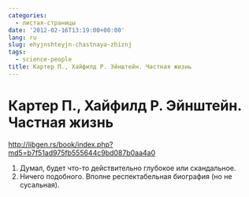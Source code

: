 ```yaml
---
categories:
  - листая-страницы
date: '2012-02-16T13:19:00+00:00'
lang: ru
slug: ehyjnshteyjn-chastnaya-zhiznj
tags:
  - science-people
title: Картер П., Хайфилд Р. Эйнштейн. Частная жизнь
---
```



# Картер П., Хайфилд Р. Эйнштейн. Частная жизнь  
<http://libgen.rs/book/index.php?md5=b7f51ad975fb555644c9bd087b0aa4a0>

1. Думал, будет что-то действительно глубокое или скандальное. 
2. Ничего подобного. Вполне респектабельная биография (но не сусальная).